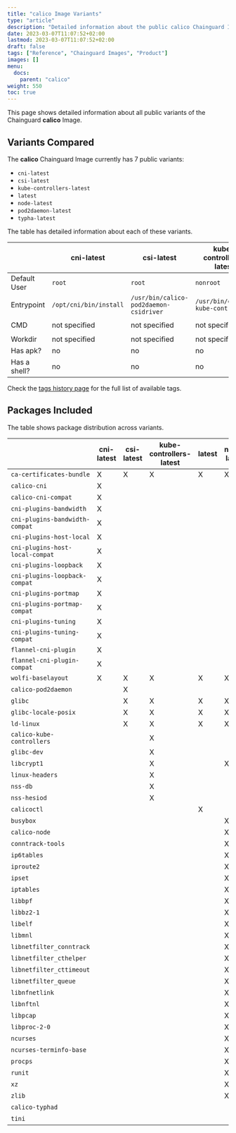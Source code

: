 ```yaml
---
title: "calico Image Variants"
type: "article"
description: "Detailed information about the public calico Chainguard Image variants"
date: 2023-03-07T11:07:52+02:00
lastmod: 2023-03-07T11:07:52+02:00
draft: false
tags: ["Reference", "Chainguard Images", "Product"]
images: []
menu:
  docs:
    parent: "calico"
weight: 550
toc: true
---
```


This page shows detailed information about all public variants of the Chainguard **calico** Image.

## Variants Compared
The **calico** Chainguard Image currently has 7 public variants: 

- `cni-latest`
- `csi-latest`
- `kube-controllers-latest`
- `latest`
- `node-latest`
- `pod2daemon-latest`
- `typha-latest`

The table has detailed information about each of these variants.

|              | cni-latest             | csi-latest                             | kube-controllers-latest            | latest               | node-latest             | pod2daemon-latest     | typha-latest            |
|--------------|------------------------|----------------------------------------|------------------------------------|----------------------|-------------------------|-----------------------|-------------------------|
| Default User | `root`                 | `root`                                 | `nonroot`                          | `nonroot`            | `root`                  | `root`                | `nonroot`               |
| Entrypoint   | `/opt/cni/bin/install` | `/usr/bin/calico-pod2daemon-csidriver` | `/usr/bin/calico-kube-controllers` | `/usr/bin/calicoctl` | `/usr/sbin/start_runit` | `/usr/bin/flexvol.sh` | `/sbin/tini --`         |
| CMD          | not specified          | not specified                          | not specified                      | not specified        | not specified           | not specified         | `/usr/bin/calico-typha` |
| Workdir      | not specified          | not specified                          | not specified                      | not specified        | not specified           | not specified         | not specified           |
| Has apk?     | no                     | no                                     | no                                 | no                   | no                      | no                    | no                      |
| Has a shell? | no                     | no                                     | no                                 | no                   | yes                     | yes                   | no                      |

Check the [tags history page](/chainguard/chainguard-images/reference/calico/tags_history/) for the full list of available tags.

## Packages Included
The table shows package distribution across variants.

|                                 | cni-latest | csi-latest | kube-controllers-latest | latest | node-latest | pod2daemon-latest | typha-latest |
|---------------------------------|------------|------------|-------------------------|--------|-------------|-------------------|--------------|
| `ca-certificates-bundle`        | X          | X          | X                       | X      | X           | X                 | X            |
| `calico-cni`                    | X          |            |                         |        |             |                   |              |
| `calico-cni-compat`             | X          |            |                         |        |             |                   |              |
| `cni-plugins-bandwidth`         | X          |            |                         |        |             |                   |              |
| `cni-plugins-bandwidth-compat`  | X          |            |                         |        |             |                   |              |
| `cni-plugins-host-local`        | X          |            |                         |        |             |                   |              |
| `cni-plugins-host-local-compat` | X          |            |                         |        |             |                   |              |
| `cni-plugins-loopback`          | X          |            |                         |        |             |                   |              |
| `cni-plugins-loopback-compat`   | X          |            |                         |        |             |                   |              |
| `cni-plugins-portmap`           | X          |            |                         |        |             |                   |              |
| `cni-plugins-portmap-compat`    | X          |            |                         |        |             |                   |              |
| `cni-plugins-tuning`            | X          |            |                         |        |             |                   |              |
| `cni-plugins-tuning-compat`     | X          |            |                         |        |             |                   |              |
| `flannel-cni-plugin`            | X          |            |                         |        |             |                   |              |
| `flannel-cni-plugin-compat`     | X          |            |                         |        |             |                   |              |
| `wolfi-baselayout`              | X          | X          | X                       | X      | X           | X                 | X            |
| `calico-pod2daemon`             |            | X          |                         |        |             | X                 |              |
| `glibc`                         |            | X          | X                       | X      | X           | X                 | X            |
| `glibc-locale-posix`            |            | X          | X                       | X      | X           | X                 | X            |
| `ld-linux`                      |            | X          | X                       | X      | X           | X                 | X            |
| `calico-kube-controllers`       |            |            | X                       |        |             |                   |              |
| `glibc-dev`                     |            |            | X                       |        |             |                   |              |
| `libcrypt1`                     |            |            | X                       |        | X           | X                 |              |
| `linux-headers`                 |            |            | X                       |        |             |                   |              |
| `nss-db`                        |            |            | X                       |        |             |                   |              |
| `nss-hesiod`                    |            |            | X                       |        |             |                   |              |
| `calicoctl`                     |            |            |                         | X      |             |                   |              |
| `busybox`                       |            |            |                         |        | X           | X                 |              |
| `calico-node`                   |            |            |                         |        | X           |                   |              |
| `conntrack-tools`               |            |            |                         |        | X           |                   |              |
| `ip6tables`                     |            |            |                         |        | X           |                   |              |
| `iproute2`                      |            |            |                         |        | X           |                   |              |
| `ipset`                         |            |            |                         |        | X           |                   |              |
| `iptables`                      |            |            |                         |        | X           |                   |              |
| `libbpf`                        |            |            |                         |        | X           |                   |              |
| `libbz2-1`                      |            |            |                         |        | X           |                   |              |
| `libelf`                        |            |            |                         |        | X           |                   |              |
| `libmnl`                        |            |            |                         |        | X           |                   |              |
| `libnetfilter_conntrack`        |            |            |                         |        | X           |                   |              |
| `libnetfilter_cthelper`         |            |            |                         |        | X           |                   |              |
| `libnetfilter_cttimeout`        |            |            |                         |        | X           |                   |              |
| `libnetfilter_queue`            |            |            |                         |        | X           |                   |              |
| `libnfnetlink`                  |            |            |                         |        | X           |                   |              |
| `libnftnl`                      |            |            |                         |        | X           |                   |              |
| `libpcap`                       |            |            |                         |        | X           |                   |              |
| `libproc-2-0`                   |            |            |                         |        | X           |                   |              |
| `ncurses`                       |            |            |                         |        | X           |                   |              |
| `ncurses-terminfo-base`         |            |            |                         |        | X           |                   |              |
| `procps`                        |            |            |                         |        | X           |                   |              |
| `runit`                         |            |            |                         |        | X           |                   |              |
| `xz`                            |            |            |                         |        | X           |                   |              |
| `zlib`                          |            |            |                         |        | X           |                   |              |
| `calico-typhad`                 |            |            |                         |        |             |                   | X            |
| `tini`                          |            |            |                         |        |             |                   | X            |
